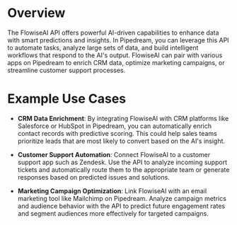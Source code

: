 # Overview

The FlowiseAI API offers powerful AI-driven capabilities to enhance data with smart predictions and insights. In Pipedream, you can leverage this API to automate tasks, analyze large sets of data, and build intelligent workflows that respond to the AI's output. FlowiseAI can pair with various apps on Pipedream to enrich CRM data, optimize marketing campaigns, or streamline customer support processes.

# Example Use Cases

- **CRM Data Enrichment**: By integrating FlowiseAI with CRM platforms like Salesforce or HubSpot in Pipedream, you can automatically enrich contact records with predictive scoring. This could help sales teams prioritize leads that are most likely to convert based on the AI's insight.

- **Customer Support Automation**: Connect FlowiseAI to a customer support app such as Zendesk. Use the API to analyze incoming support tickets and automatically route them to the appropriate team or generate responses based on predicted issues and solutions.

- **Marketing Campaign Optimization**: Link FlowiseAI with an email marketing tool like Mailchimp on Pipedream. Analyze campaign metrics and audience behavior with the API to predict future engagement rates and segment audiences more effectively for targeted campaigns.
